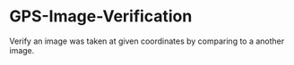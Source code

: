 # GPS-Image-Verification
Verify an image was taken at given coordinates by comparing to a another image.
